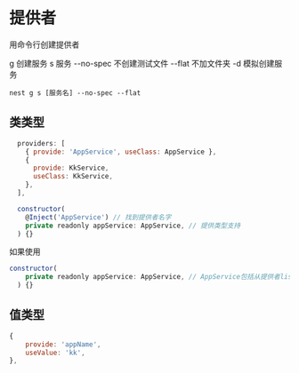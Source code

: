 # 提供者

用命令行创建提供者

g 创建服务 s 服务 --no-spec 不创建测试文件 --flat 不加文件夹 -d 模拟创建服务

```
nest g s [服务名] --no-spec --flat
```

## 类类型

```js
  providers: [
    { provide: 'AppService', useClass: AppService },
    {
      provide: KkService,
      useClass: KkService,
    },
  ],
```

```js
  constructor(
    @Inject('AppService') // 找到提供者名字
    private readonly appService: AppService, // 提供类型支持
  ) {}
```

如果使用

```js
constructor(
    private readonly appService: AppService, // AppService包括从提供者list中找到提供和提供类型支持
  ) {}
```

## 值类型

```js
{
    provide: 'appName',
    useValue: 'kk',
},
```
